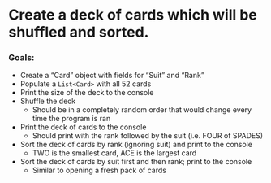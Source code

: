 # Create a deck of cards which will be shuffled and sorted. 
### Goals:
* Create a “Card” object with fields for “Suit” and “Rank”
* Populate a `List<Card>` with all 52 cards
* Print the size of the deck to the console
* Shuffle the deck
  * Should be in a completely random order that would change every time the program is ran 
* Print the deck of cards to the console
  * Should print with the rank followed by the suit (i.e. FOUR of SPADES) 
* Sort the deck of cards by rank (ignoring suit) and print to the console
  * TWO is the smallest card, ACE is the largest card
* Sort the deck of cards by suit first and then rank; print to the console
  * Similar to opening a fresh pack of cards
